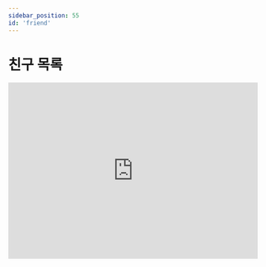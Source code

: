 ```yaml
---
sidebar_position: 55
id: 'friend'
---
```


# 친구 목록

<iframe src="https://trinket.io/embed/python3/9e26723d8a" width="100%" height="356" frameborder="0" marginwidth="0" marginheight="0" allowfullscreen></iframe>
